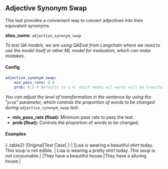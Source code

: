 
<div class="h3-box" markdown="1">

## Adjective Synonym Swap

This test provides a convenient way to convert adjectives into their equivalent synonyms.

**alias_name:** `adjective_synonym_swap`

<i class="fa fa-info-circle"></i>
<em>To test QA models, we are using QAEval from Langchain where we need to use the model itself or other ML model for evaluation, which can make mistakes.</em>

</div><div class="h3-box" markdown="1">

#### Config
```yaml
adjective_synonym_swap:
    min_pass_rate: 0.8
    prob: 0.5 # Defaults to 1.0, which means all words will be transformed.
```
<i class="fa fa-info-circle"></i>
<em>You can adjust the level of transformation in the sentence by using the "`prob`" parameter, which controls the proportion of words to be changed during `adjective_synonym_swap` test.</em>

- **min_pass_rate (float):** Minimum pass rate to pass the test.
- **prob (float):** Controls the proportion of words to be changed.

</div><div class="h3-box" markdown="1">

#### Examples

{:.table2}
|Original|Test Case|
|-|
|Lisa is wearing a beautiful shirt today. This soup is not edible. | Lisa is wearing a pretty shirt today. This soup is not consumable.|
|They have a beautiful house.|They have a alluring house.|

</div>
